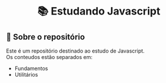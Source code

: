 <h1 align="center">
  📚 Estudando Javascript
</h1>

## :rocket: Sobre o repositório

Este é um repositório destinado ao estudo de Javascript.<br>
Os conteudos estão separados em:<br>
  <ul>
    <li>Fundamentos</li>
    <li>Utilitários</li>
  </ul>
  
